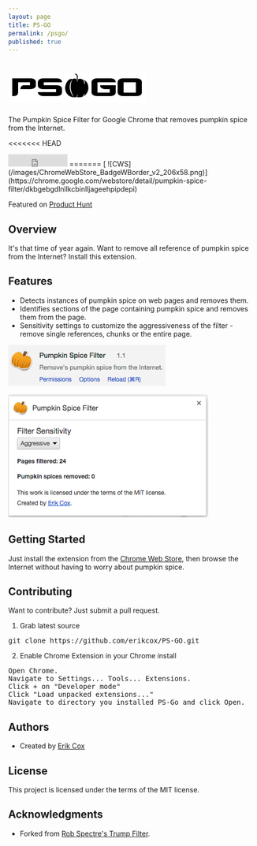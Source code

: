 ```yaml
---
layout: page
title: PS-GO
permalink: /psgo/
published: true
---
```


![PS GO](/images/psgo.png)
================================
The Pumpkin Spice Filter for Google Chrome that removes pumpkin spice from the Internet.

<<<<<<< HEAD
<iframe src="http://c.yvoschaap.com/producthunt/counter.html#href=http%3A%2F%2Fwww.producthunt.com%2Fr%2F753d28dbfb3698%2F75227&layout=wide" width="120" height="25" scrolling="no" frameborder="0" allowtransparency="true"></iframe>
=======
[
![CWS](/images/ChromeWebStore_BadgeWBorder_v2_206x58.png)](https://chrome.google.com/webstore/detail/pumpkin-spice-filter/dkbgebgdlnllkcbinlljageehpipdepi)

Featured on [Product Hunt](https://www.producthunt.com/tech/pumkin-spice-filter)

Overview
--------------------------
It's that time of year again. Want to remove all reference of pumpkin spice from the Internet? Install this extension.


Features
--------------------------

* Detects instances of pumpkin spice on web pages and removes them.
* Identifies sections of the page containing pumpkin spice and removes them from the page.
* Sensitivity settings to customize the aggressiveness of the filter - remove single references, chunks or the entire page.

![extension](/images/extension.png)

![options](/images/options.png)

Getting Started
--------------------------

Just install the extension from the [Chrome Web Store](https://chrome.google.com/webstore/detail/pumpkin-spice-filter/dkbgebgdlnllkcbinlljageehpipdepi), then browse the Internet without having to worry about pumpkin spice.


Contributing
-------------------------
Want to contribute? Just submit a pull request.

1) Grab latest source
<pre>
git clone https://github.com/erikcox/PS-GO.git
</pre>

2) Enable Chrome Extension in your Chrome install
<pre>
Open Chrome.
Navigate to Settings... Tools... Extensions.
Click + on "Developer mode"
Click "Load unpacked extensions..."
Navigate to directory you installed PS-Go and click Open.
</pre>


Authors
-------------------------

* Created by [Erik Cox](http://ecox.rocks/about/)

License
-------------------------
This project is licensed under the terms of the MIT license.

Acknowledgments
-------------------------
* Forked from [Rob Spectre's Trump Filter](https://github.com/RobSpectre/Trump-Filter).
